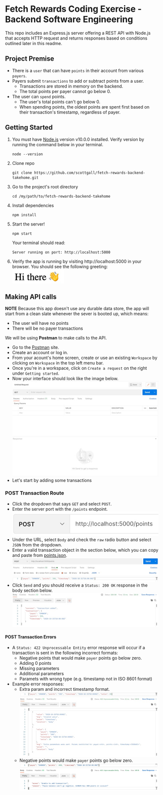 # Fetch Rewards Coding Exercise - Backend Software Engineering
This repo includes an Express.js server offering a REST API with Node.js that accepts HTTP request and returns responses based on conditions outlined later in this readme. 

## Project Premise
* There is a `user` that can have `points` in their account from various `payers`.
* Payers submit `transactions` to add or subtract points from a user.
  * Transactions are stored in memory on the backend.
  * The total points per payer cannot go below 0.
* The user can `spend` points.
  * The user's total points can't go below 0.
  * When spending points, the oldest points are spent first based on their transaction's timestamp, regardless of payer.

## Getting Started
1) You must have [Node.js](https://nodejs.org/) version v10.0.0 installed.
  Verify version by running the command below in your terminal.
    ```
    node --version
    ```
2) Clone repo
    ```
    git clone https://github.com/scottgall/fetch-rewards-backend-takehome.git
    ```
3) Go to the project's root directory
    ```
    cd /my/path/to/fetch-rewards-backend-takehome
    ```
4) Install dependencies
    ```
    npm install
    ```
5) Start the server!
    ```
    npm start
    ```
    Your terminal should read:
    ```
    Server running on port: http://localhost:5000
    ```
6) Verify the app is running by visiting http://localhost:5000 in your browser. You should see the following greeting: \
    ![homepage greeting](/assets/images/greeting.jpg)

## Making API calls
**NOTE** Because this app doesn't use any durable data store, the app  will start from a clean slate whenever the sever is booted up, which means:
* The user will have no points
* There will be no payer transactions

We will be using **Postman** to make calls to the API.  
* Go to the [Postman](https://www.postman.com/) site.
* Create an account or log in.
* From your acount's home screen, create or use an existing `Workspace` by clicking on `Workspace` in the top left menu bar.
* Once you're in a workspace, click on `Create a request` on the right under `Getting started`.
* Now your interface should look like the image below.
![Postman start](/assets/images/postman-start.jpg)
* Let's start by adding some transactions

### POST Transaction Route
* Click the dropdown that says `GET` and select `POST`.
* Enter the server port with the `/points` endpoint.
![Postman 2](/assets/images/postman-2.jpg)
* Under the URL, select `Body` and  check the `raw` radio button and select `JSON` from the dropdown.
* Enter a valid transaction object in the section below, which you can copy and paste from [points.json](points.json).
![Postman 3](/assets/images/postman-3.jpg)
* Click `Send` and you should receive a `Status: 200 OK` response in the body section below.
![Postman 4](/assets/images/postman-4.jpg)

#### POST Transaction Errors
* A `Status: 422 Unprocessable Entity` error response will occur if a transaction is sent in the following incorrect formats:
  * Negative points that would make `payer` points go below zero.
  * Adding 0 points
  * Missing parameters
  * Additional parameters
  * Paramets with wrong type (e.g. timestamp not in ISO 8601 format)
* Example error responses:
  * Extra param and incorrect timestamp format.
  ![Postman 5](/assets/images/postman-5.jpg)
  * Negative points would make `payer` points go below zero.
  ![Postman 6](/assets/images/postman-6.jpg)




